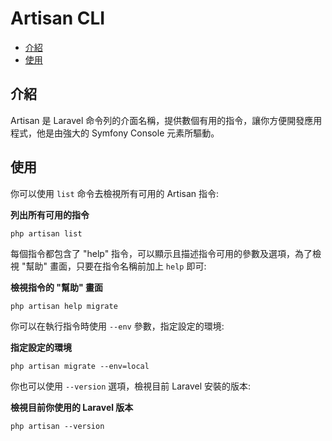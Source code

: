 # Artisan CLI

- [介紹](#introduction)
- [使用](#usage)

<a name="introduction"></a>
## 介紹

Artisan 是 Laravel 命令列的介面名稱，提供數個有用的指令，讓你方便開發應用程式，他是由強大的 Symfony Console 元素所驅動。

<a name="usage"></a>
## 使用

你可以使用 `list` 命令去檢視所有可用的 Artisan 指令:

**列出所有可用的指令**

	php artisan list

每個指令都包含了 "help" 指令，可以顯示且描述指令可用的參數及選項，為了檢視 "幫助" 畫面，只要在指令名稱前加上 `help` 即可:

**檢視指令的 "幫助" 畫面**

	php artisan help migrate

你可以在執行指令時使用 `--env` 參數，指定設定的環境:

**指定設定的環境**

	php artisan migrate --env=local

你也可以使用 `--version` 選項，檢視目前 Laravel 安裝的版本:

**檢視目前你使用的 Laravel 版本**

	php artisan --version
